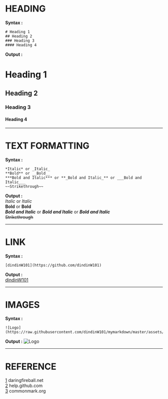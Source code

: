 # HEADING 
**Syntax :**  
```
# Heading 1  
## Heading 2  
### Heading 3  
#### Heading 4  
```
**Output :**    
# Heading 1  
## Heading 2  
### Heading 3  
#### Heading 4  

---
# TEXT FORMATTING
**Syntax :**  
```
*Italic* or _Italic_  
**Bold** or __Bold__  
***Bold and Italic*** or **_Bold and Italic_** or ___Bold and Italic___  
~~Strikethrough~~  
```
**Output :**    
*Italic* or _Italic_  
**Bold** or __Bold__  
***Bold and Italic*** or **_Bold and Italic_** or ___Bold and Italic___  
~~Strikethrough~~    

---
# LINK
**Syntax :**  
```
[dindinW101](https://github.com/dindinW101)
```
**Output :**  
[dindinW101](https://github.com/dindinW101)

---
# IMAGES
**Syntax :**  
```
![Logo](https://raw.githubusercontent.com/dindinW101/mymarkdown/master/assets/logo.png)
```
**Output :** 
![Logo](https://raw.githubusercontent.com/dindinW101/mymarkdown/master/assets/logo.png)

---
# REFERENCE
[1](https://daringfireball.net/projects/markdown/syntax) daringfireball.net  
[2](https://help.github.com/articles/basic-writing-and-formatting-syntax/) help.github.com  
[3](http://commonmark.org/help/) commonmark.org  
